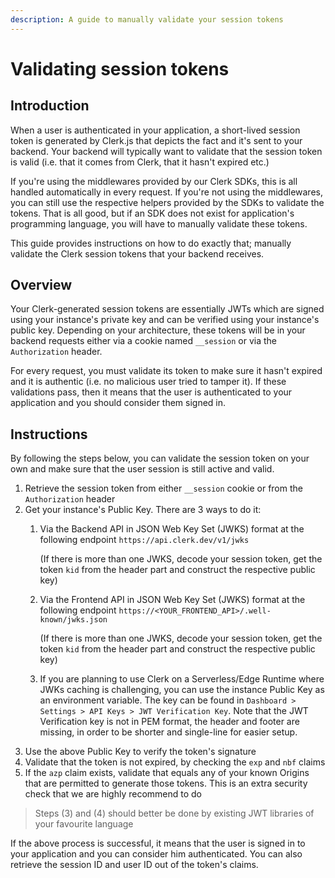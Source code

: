 ```yaml
---
description: A guide to manually validate your session tokens
---
```


# Validating session tokens

## Introduction

When a user is authenticated in your application, a short-lived session token is generated by Clerk.js that depicts the fact and it's sent to your backend. Your backend will typically want to validate that the session token is valid (i.e. that it comes from Clerk, that it hasn't expired etc.)

If you're using the middlewares provided by our Clerk SDKs, this is all handled automatically in every request. If you're not using the middlewares, you can still use the respective helpers provided by the SDKs to validate the tokens. That is all good, but if an SDK does not exist for application's programming language, you will have to manually validate these tokens.

This guide provides instructions on how to do exactly that; manually validate the Clerk session tokens that your backend receives.

## Overview

Your Clerk-generated session tokens are essentially JWTs which are signed using your instance's private key and can be verified using your instance's public key. Depending on your architecture, these tokens will be in your backend requests either via a cookie named `__session` or via the `Authorization` header.

For every request, you must validate its token to make sure it hasn't expired and it is authentic (i.e. no malicious user tried to tamper it). If these validations pass, then it means that the user is authenticated to your application and you should consider them signed in.

## Instructions

By following the steps below, you can validate the session token on your own and make sure that the user session is still active and valid.

1. Retrieve the session token from either  `__session` cookie or from the `Authorization` header&#x20;
2. Get your instance's Public Key. There are 3 ways to do it:
   1.  Via the Backend API in JSON Web Key Set (JWKS) format at the following endpoint `https://api.clerk.dev/v1/jwks`

       (If there is more than one JWKS, decode your session token, get the token `kid` from the header part and construct the respective public key)
   2.  Via the Frontend API in JSON Web Key Set (JWKS) format at the following endpoint `https://<YOUR_FRONTEND_API>/.well-known/jwks.json`

       (If there is more than one JWKS, decode your session token, get the token `kid` from the header part and construct the respective public key)
   3. If you are planning to use Clerk on a Serverless/Edge Runtime where JWKs caching is challenging, you can use the instance Public Key as an environment variable. The key can be found in `Dashboard > Settings > API Keys > JWT Verification Key`. Note that the JWT Verification key is not in PEM format, the header and footer are missing, in order to be shorter and single-line for easier setup.
3. Use the above Public Key to verify the token's signature
4. Validate that the token is not expired, by checking the `exp` and `nbf` claims
5. If the `azp` claim exists, validate that equals any of your known Origins that are permitted to generate those tokens. This is an extra security check that we are highly recommend to do

> Steps (3) and (4) should better be done by existing JWT libraries of your favourite language&#x20;

If the above process is successful, it means that the user is signed in to your application and you can consider him authenticated. You can also retrieve the session ID and user ID out of the token's claims.
